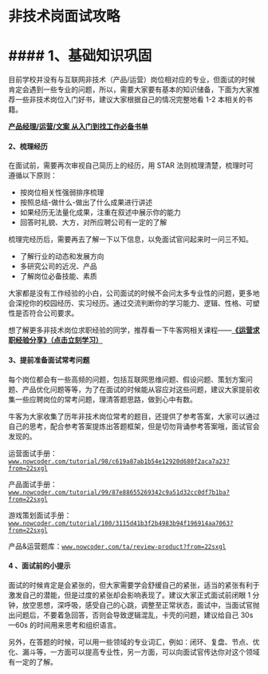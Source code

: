 # 非技术岗面试攻略

#  #### 1、基础知识巩固

目前学校并没有与互联网非技术（产品/运营）岗位相对应的专业，但面试的时候肯定会遇到一些专业的问题，所以，需要大家要有基本的知识储备，下面为大家推荐一些非技术岗位入门好书，建议大家根据自己的情况完整地看 1-2 本相关的书籍。

[**产品经理**](https://www.nowcoder.com/library/book-list/159?from=22sxgl)[**/**](https://www.nowcoder.com/library/book-list/159?from=22sxgl)[**运营**](https://www.nowcoder.com/library/book-list/159?from=22sxgl)[**/**](https://www.nowcoder.com/library/book-list/159?from=22sxgl)[**文案 从入门到找工作必备书单**](https://www.nowcoder.com/library/book-list/159?from=22sxgl)

#### 2、梳理经历

在面试前，需要再次审视自己简历上的经历，用 STAR 法则梳理清楚，梳理时可遵循以下原则：

*   按岗位相关性强弱排序梳理
*   按照总结-做什么-做出了什么成果进行讲述
*   如果经历无法量化成果，注重在叙述中展示你的能力
*   回答时礼貌、大方，对所应聘公司有一定的了解

梳理完经历后，需要再去了解一下以下信息，以免面试官问起来时一问三不知。

*   了解行业的动态和发展方向
*   多研究公司的近况、产品
*   了解岗位必备技能、素质

大家都是没有工作经验的小白，公司面试的时候不会问太多专业性的问题，更多地会深挖你的校园经历、实习经历。通过交流判断你的学习能力、逻辑、性格、可塑性是否符合公司要求。

想了解更多非技术岗位求职经验的同学，推荐看一下牛客网相关课程——[**《运营求职经验分享》（点击立刻学习）**](https://www.nowcoder.com/courses/cover/vod/1046?from=22sxgl)

#### 3、提前准备面试常考问题

每个岗位都会有一些高频的问题，包括互联网思维问题、假设问题、策划方案问题、产品优化问题等等，为了在面试的时候能从容应对这些问题，建议大家提前收集一些应聘岗位的常考问题，理清答题思路，做到心中有数。

牛客为大家收集了历年非技术岗位常考的题目，还提供了参考答案，大家可以通过自己的思考，配合参考答案提炼出答题框架，但是切勿背诵参考答案哦，面试官会发现的。

运营面试手册：[`www.nowcoder.com/tutorial/98/c619a87ab1b54e12920d680f2aca7a23?from=22sxgl`](https://www.nowcoder.com/tutorial/98/c619a87ab1b54e12920d680f2aca7a23?from=22sxgl)

产品面试手册：[`www.nowcoder.com/tutorial/99/87e88655269342c9a51d32cc0df7b1ba?from=22sxgl`](https://www.nowcoder.com/tutorial/99/87e88655269342c9a51d32cc0df7b1ba?from=22sxgl?from=22sxgl)

游戏策划面试手册：[`www.nowcoder.com/tutorial/100/3115d41b3f2b4983b94f196914aa7063?from=22sxgl`](https://www.nowcoder.com/tutorial/100/3115d41b3f2b4983b94f196914aa7063?from=22sxgl)

产品&运营题库：[`www.nowcoder.com/ta/review-product?from=22sxgl`](https://www.nowcoder.com/ta/review-product?from=22sxgl)

#### 4 、面试前的小提示

面试的时候肯定是会紧张的，但大家需要学会舒缓自己的紧张，适当的紧张有利于激发自己的潜能，但是过度的紧张却会影响表现了。建议大家正式面试前闭眼 1 分钟，放空思想，深呼吸，感受自己的心跳，调整至正常状态，面试中，当面试官抛出问题后，不要着急回答，否则会导致逻辑混乱，卡壳的问题，建议给自己 30s—60s 的时间用来思考和组织语言。

另外，在答题的时候，可以用一些领域的专业词汇，例如：闭环、复盘、节点、优化、漏斗等，一方面可以提高专业性，另一方面，可以向面试官传达你对这个领域有一定的了解。